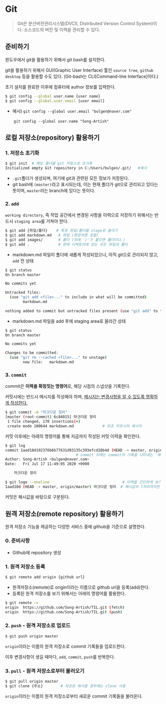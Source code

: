 # Git

> Git은 분산버전관리시스템(DVCS, Distributed Version Control System)이다. 소스코드의 버전 및 이력을 관리할 수 있다.



## 준비하기

윈도우에서 git을 활용하기 위해서 git bash를 설치한다.

git을 활용하기 위해서 GUI(Graphic User Interface) 툴인 `source tree`, `github desktop` 등을 활용할 수도 있다. (Git-bash는 CLI[Command-line Interface]이다.)

초기 설치를 완료한 이후에 컴퓨터에 author 정보를 입력한다.

```bash
$ git config --global user.name {user name}
$ git config --global.user.email {user email}
```

- 예시) `git config --global user.email "bulgen@naver.com"`

  ​		 `git config --global user.name "Song-Artish"`



## 로컬 저장소(repository) 활용하기

### 1. 저장소 초기화

```bash
$ git init	# 해당 폴더를 git 저장소로 초기화
Initialized empty Git repository in C:/Users/bulgen/.git/	#예시
```

- `.git`폴더가 생성되며, 여기에 git과 관련된 모든 정보가 저장된다.
- git bash에 `(master)`라고 표시되는데, 이는 현재 폴더가 git으로 관리되고 있다는 뜻이며, `master`라는 branch에 있다는 뜻이다.

### 2. `add` 

`working directory`, 즉 작업 공간에서 변경된 사항을 이력으로 저장하기 위해서는 반드시 `staging area`를 거쳐야 한다.

```bash
$ git add {파일/폴더}    # 특정 파일/폴더를 stage로 올리기
$ git add markdown.md   # 파일 (확장자명 포함)
$ git add images/       # 폴더 (뒤에 '/'가 붙으면 폴더이다.)
$ git add .			    # 현재 디렉토리에 있는 모든 파일과 폴더
```

- markdown.md 파일이 폴더에 새롭게 작성되었으나, 아직 git으로 관리되지 않고, `add` 전 상태

``` bash
$ git status
On branch master

No commits yet

Untracked files:
  (use "git add <file>..." to include in what will be committed)
        markdown.md
        
nothing added to commit but untracked files present (use "git add" to track)
```

- markdown.md 파일을 add 후에 staging area로 올라간 상태

```bash
$ git status
On branch master

No commits yet

Changes to be committed:
  (use "git rm --cached <file>..." to unstage)
        new file:   markdown.md
```

### 3. `commit`

commit은 **이력을 확정짓는 명령어**로, 해당 시점의 스냅샷을 기록한다.

커밋시에는 반드시 메시지를 작성해야 하며, <u>메시지는 변경사항을 알 수 있도록 명확하게 작성한다.</u>

```bash
$ git commit -m "마크다운 정리"
[master (root-commit) 6c84015] 마크다운 정리
 1 file changed, 170 insertions(+)
 create mode 100644 markdown.md				# 최초 커밋시의 메시지
```

커밋 이후에는 아래의 명령어를 통해 지금까지 작성된 커밋 이력을 확인한다.

```bash
$ git log
commit 1aad18d102376b6b77631d93135c393efcd28b4d (HEAD -> master, origin/master)
								# commit 뒤에는 commit의 기록을 나타내는 `해시값`
Author: Song-Artish <bulgen@naver.com>
Date:   Fri Jul 17 11:49:05 2020 +0900

    마크다운 정리
    
$ git loge --oneline							     # 이력을 간단하게 보기 위한 명령어
1aad18d (HEAD -> master, origin/master) 마크다운 정리	 # 해시값의 7자리까지만 나타냄
```

커밋은 해시값을 바탕으로 구분된다.



## 원격 저장소(remote repository) 활용하기

원격 저장소 기능을 제공하는 다양한 서비스 중에 github을 기준으로 설명한다.

### 0. 준비사항

- Github에 repository 생성



### 1. 원격 저장소 등록

```bash
$ git remote add origin {github url}
```

- 원격저장소(remote)로 origin이라는 이름으로 github url을 등록(add)한다.
- 등록된 원격 저장소를 보기 위해서는 아래의 명령어를 활용한다.

```bash
$ git remote -v
origin  https://github.com/Song-Artish/TIL.git (fetch)
origin  https://github.com/Song-Artish/TIL.git (push)
```



### 2. `push` - 원격 저장소로 업로드

```bash
$ git push origin master
```

`origin`이라는 이름의 원격 저장소로 commit 기록들을 업로드한다.

이후 변경사항이 생길 때마다, `add`, `commit`, `push`를 반복한다.

### 3. `pull` - 원격 저장소로부터 불러오기

```bash
$ git pull origin master
$ git clone {주소}		# 최초로 복사할 경우에는 clone 사용
```

`origin`이라는 이름의 원격 저장소로부터 새로운 commit 기록들을 불러온다.